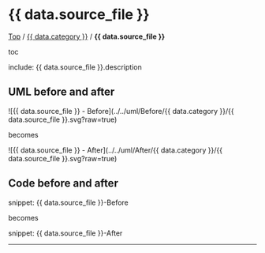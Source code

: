 # {{ data.source_file }}

[Top](../) / [{{ data.category }}](.) / **{{ data.source_file }}**

toc

include: {{ data.source_file }}.description

## UML before and after

![{{ data.source_file }} - Before](../../uml/Before/{{ data.category }}/{{ data.source_file }}.svg?raw=true)

becomes

![{{ data.source_file }} - After](../../uml/After/{{ data.category }}/{{ data.source_file }}.svg?raw=true)

## Code before and after

snippet: {{ data.source_file }}-Before

becomes

snippet: {{ data.source_file }}-After

-----


